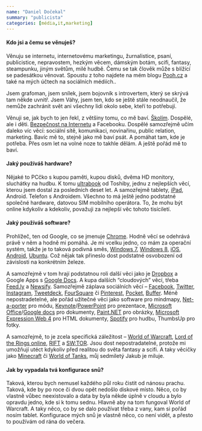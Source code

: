 ```yaml
---
name: "Daniel Dočekal"
summary: "publicista"
categories: [média,it,marketing]
---
```

#### Kdo jsi a čemu se věnuješ?
Věnuju se internetu, internetovému marketingu, žurnalistice, psaní, publicistice, nepravostem, hezkým věcem, dámským botám, scifi, fantasy, steampunku, jiným světům, milé hudbě. Čemu se tak člověk může s blížící se padesátkou věnovat. Spoustu z toho najdete na mém blogu [Pooh.cz](http://pooh.cz) a také na mých účtech na sociálních médiích..

Jsem grafoman, jsem snílek, jsem  bojovník s introvertem, který se skrývá tam někde uvnitř. Jsem Váhy, jsem ten, kdo se ještě stále neodnaučil, že nemůže zachránit svět ani všechny lidi okolo sebe, kteří to potřebují. 

Věnuji se, jak bych to jen řekl, z většiny tomu, co mě baví. [Školím](http://www.dobryweb.cz/skoleni#socialni-site). Dospělé, ale i děti. [Bezpečnost na Internetu](http://knihy.cpress.cz/bezpecnost-deti-na-internetu.html) a Facebooku. Dospělé samozřejmě učím daleko víc věcí: sociální sítě, komunikaci, novinařinu, public relation, marketing. Bavíc mě to, stejně jako mě baví psát. A pomáhat tam, kde je potřeba. Přes osm let na volné noze to takhle dělám. A ještě pořád mě to baví. 

#### Jaký používáš hardware?
Nějaké to PCčko s kupou paměti, kupou disků, dvěma HD monitory, sluchátky na hudbu. K tomu [ultrabook](http://www.toshiba-czech.com/innovation/cs/generic/ultrabook/) od Toshiby, jednu z nejlepších věcí, kterou jsem dostal za posledních deset let. A samozřejmě tablety, [iPad](http://www.apple.com/cz/ipad/), Android. Telefon s Androidem. Všechno to má ještě jedno podstatné společné hardware, datovou SIM mobilního operátora. To, že mohu být online kdykoliv a kdekoliv, považuji za nejlepší věc tohoto tisíciletí. 

#### Jaký používáš software?
Prohlížeč, ten od Google, co se jmenuje [Chrome](http://www.google.cz/intl/cs/chrome/browser/). Hodně věcí se odehrává právě v něm a hodně mi pomáhá. Je mi vcelku jedno, co mám za operační systém, takže je to taková podivná směs, [Windows 7](http://cs.wikipedia.org/wiki/Windows_7),  [Windows 8](http://windows.microsoft.com/cs-cz/windows-8/meet), [iOS](https://www.apple.com/cz/ios/), [Android](http://www.android.com/), [Ubuntu](http://www.ubuntu.cz/). Což nějak tak přineslo dost podstatné osvobození od závislosti na konkrétním železe. 

A samozřejmě v tom hrají podstatnou roli další věci jako je [Dropbox](https://www.dropbox.com/) a Google Apps s [Google Docs](https://docs.google.com/?hl=cs). A kupa dalších “cloudových” věcí, třeba [Feed.ly](http://feedly.com/index.html#discover) a [Newsify](http://newsify.co/). Samozřejmě záplava sociálních věcí – [Facebook](http://facebook.com), [Twitter](http://twitter.com), [Instagram](http://instagram.com), [Tweetdeck](http://tweetdeck.com), [FourSquare](http://foursquare.com) či [Pinterest](http://pinterest.com), [Pocket](https://getpocket.com/), [Buffer](https://bufferapp.com/). Méně nepostradetelné, ale pořád užitečné věci jako software pro mindmapy, [Net-a-porter](http://www.net-a-porter.com/) pro módu, [Keynote](http://www.apple.com/mac/keynote/)/[PowerPoint](http://office.microsoft.com/cs-cz/powerpoint/) pro prezentace, [Microsoft Office](http://office.microsoft.com/cs-CZ/?CTT=97)/[Google docs](https://docs.google.com/?hl=cs) pro dokumenty, [Paint.NET](http://paint.net/) pro obrázky, [Microsoft Expression Web 4](http://www.microsoft.com/en-us/download/details.aspx?id=36179) pro HTML dokumenty, [Spotify](http://spotify.com) pro hudbu, ThumbsUp pro fotky. 

A samozřejmě, to je zcela specifická záležitost – [World of Warcraft](http://eu.battle.net/wow/en/), [Lord of the Rings online](http://www.lotro.com/en), [RIFT](http://www.riftgame.com/en/) a [SW:TOR](http://www.sw-tor.cz/). Jsou dost nepostradatelné, protože mi umožňují utéct kdykoliv před realitou do světa fantasy a scifi.  A taky věcičky jako [Minecraft](https://minecraft.net/) či [World of Tanks](http://worldoftanks.eu/), můj sedmiletý Jakub je miluje. 


#### Jak by vypadala tvá konfigurace snů?
Taková, kterou bych nemusel každého půl roku čistit od nánosu prachu. Taková, kde by po roce či dvou opět nedošlo diskové místo. Něco, co by vlastně vůbec neexistovalo a data by byla někde úplně v cloudu a bylo opravdu jedno, kde si k tomu sednu. Hlavně aby na tom fungoval World of Warcraft.  A taky něco, co by se dalo používat třeba z vany, kam si pořád nosím tablet. Konfigurace mých snů je vlastně něco, co není vidět, a přesto to používám od rána do večera. 
